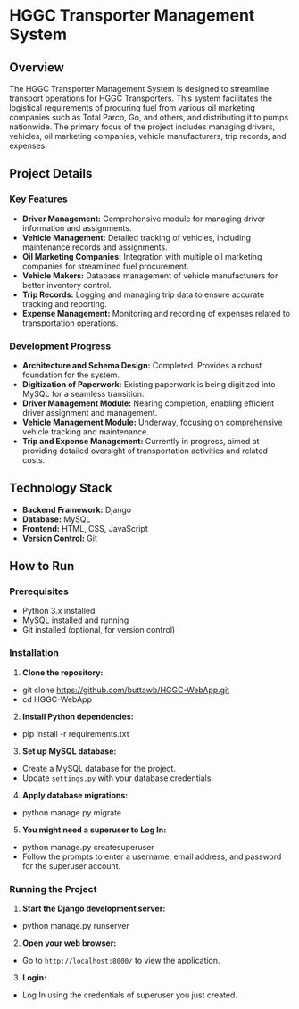# HGGC Transporter Management System


## Overview

The HGGC Transporter Management System is designed to streamline transport operations for HGGC Transporters. This system facilitates the logistical requirements of procuring fuel from various oil marketing companies such as Total Parco, Go, and others, and distributing it to pumps nationwide. The primary focus of the project includes managing drivers, vehicles, oil marketing companies, vehicle manufacturers, trip records, and expenses.

## Project Details

### Key Features
- **Driver Management:** Comprehensive module for managing driver information and assignments.
- **Vehicle Management:** Detailed tracking of vehicles, including maintenance records and assignments.
- **Oil Marketing Companies:** Integration with multiple oil marketing companies for streamlined fuel procurement.
- **Vehicle Makers:** Database management of vehicle manufacturers for better inventory control.
- **Trip Records:** Logging and managing trip data to ensure accurate tracking and reporting.
- **Expense Management:** Monitoring and recording of expenses related to transportation operations.

### Development Progress
- **Architecture and Schema Design:** Completed. Provides a robust foundation for the system.
- **Digitization of Paperwork:** Existing paperwork is being digitized into MySQL for a seamless transition.
- **Driver Management Module:** Nearing completion, enabling efficient driver assignment and management.
- **Vehicle Management Module:** Underway, focusing on comprehensive vehicle tracking and maintenance.
- **Trip and Expense Management:** Currently in progress, aimed at providing detailed oversight of transportation activities and related costs.

## Technology Stack
- **Backend Framework:** Django
- **Database:** MySQL
- **Frontend:** HTML, CSS, JavaScript
- **Version Control:** Git

## How to Run

### Prerequisites
- Python 3.x installed
- MySQL installed and running
- Git installed (optional, for version control)

### Installation
1. **Clone the repository:**
- git clone https://github.com/buttawb/HGGC-WebApp.git
- cd HGGC-WebApp

2. **Install Python dependencies:**
- pip install -r requirements.txt

3. **Set up MySQL database:**
- Create a MySQL database for the project.
- Update `settings.py` with your database credentials.

4. **Apply database migrations:**
- python manage.py migrate

5. **You might need a superuser to Log In:**
- python manage.py createsuperuser
- Follow the prompts to enter a username, email address, and password for the superuser account.


### Running the Project
1. **Start the Django development server:**
- python manage.py runserver

2. **Open your web browser:**
- Go to `http://localhost:8000/` to view the application.

3. **Login:**
- Log In using the credentials of superuser you just created.
